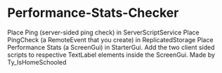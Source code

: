 # Performance-Stats-Checker

Place Ping (server-sided ping check) in ServerScriptService
Place PingCheck (a RemoteEvent that you create) in ReplicatedStorage
Place Performance Stats (a ScreenGui) in StarterGui. Add the two client sided scripts to respective TextLabel elements inside the ScreenGui.
Made by Ty_IsHomeSchooled
